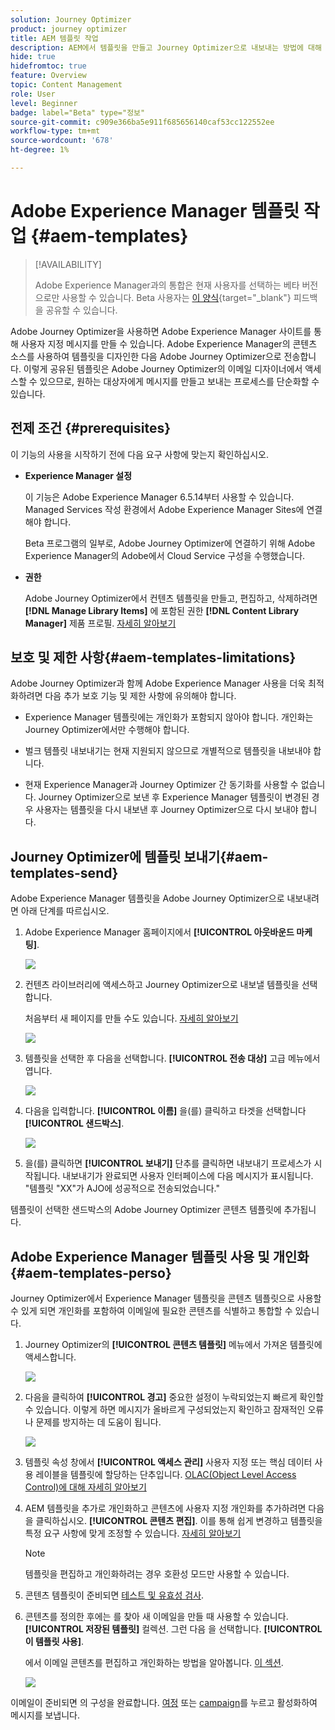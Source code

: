 ```yaml
---
solution: Journey Optimizer
product: journey optimizer
title: AEM 템플릿 작업
description: AEM에서 템플릿을 만들고 Journey Optimizer으로 내보내는 방법에 대해 알아봅니다
hide: true
hidefromtoc: true
feature: Overview
topic: Content Management
role: User
level: Beginner
badge: label="Beta" type="정보"
source-git-commit: c909e366ba5e911f685656140caf53cc122552ee
workflow-type: tm+mt
source-wordcount: '678'
ht-degree: 1%

---
```


# Adobe Experience Manager 템플릿 작업 {#aem-templates}

>[!AVAILABILITY]
>
>Adobe Experience Manager과의 통합은 현재 사용자를 선택하는 베타 버전으로만 사용할 수 있습니다.
> Beta 사용자는 [이 양식](https://forms.office.com/pages/responsepage.aspx?id=Wht7-jR7h0OUrtLBeN7O4Wf0cbVTQ3tCpW_unE-w8-JUN1FaNlAzNkhPSUdaSkJXVFRCNTRJNVRFSy4u){target="_blank"} 피드백을 공유할 수 있습니다.

Adobe Journey Optimizer을 사용하면 Adobe Experience Manager 사이트를 통해 사용자 지정 메시지를 만들 수 있습니다. Adobe Experience Manager의 콘텐츠 소스를 사용하여 템플릿을 디자인한 다음 Adobe Journey Optimizer으로 전송합니다. 이렇게 공유된 템플릿은 Adobe Journey Optimizer의 이메일 디자이너에서 액세스할 수 있으므로, 원하는 대상자에게 메시지를 만들고 보내는 프로세스를 단순화할 수 있습니다.

## 전제 조건 {#prerequisites}

이 기능의 사용을 시작하기 전에 다음 요구 사항에 맞는지 확인하십시오.

* **Experience Manager 설정**

   이 기능은 Adobe Experience Manager 6.5.14부터 사용할 수 있습니다. Managed Services 작성 환경에서 Adobe Experience Manager Sites에 연결해야 합니다.

   Beta 프로그램의 일부로, Adobe Journey Optimizer에 연결하기 위해 Adobe Experience Manager의 Adobe에서 Cloud Service 구성을 수행했습니다.

* **권한**

   Adobe Journey Optimizer에서 컨텐츠 템플릿을 만들고, 편집하고, 삭제하려면 **[!DNL Manage Library Items]** 에 포함된 권한 **[!DNL Content Library Manager]** 제품 프로필. [자세히 알아보기](../administration/ootb-product-profiles.md#content-library-manager)


## 보호 및 제한 사항{#aem-templates-limitations}

Adobe Journey Optimizer과 함께 Adobe Experience Manager 사용을 더욱 최적화하려면 다음 추가 보호 기능 및 제한 사항에 유의해야 합니다.

* Experience Manager 템플릿에는 개인화가 포함되지 않아야 합니다. 개인화는 Journey Optimizer에서만 수행해야 합니다.

* 벌크 템플릿 내보내기는 현재 지원되지 않으므로 개별적으로 템플릿을 내보내야 합니다.

* 현재 Experience Manager과 Journey Optimizer 간 동기화를 사용할 수 없습니다. Journey Optimizer으로 보낸 후 Experience Manager 템플릿이 변경된 경우 사용자는 템플릿을 다시 내보낸 후 Journey Optimizer으로 다시 보내야 합니다.

## Journey Optimizer에 템플릿 보내기{#aem-templates-send}

Adobe Experience Manager 템플릿을 Adobe Journey Optimizer으로 내보내려면 아래 단계를 따르십시오.

1. Adobe Experience Manager 홈페이지에서 **[!UICONTROL 아웃바운드 마케팅]**.

   ![](assets/aem-outbound-menu.png)

1. 컨텐츠 라이브러리에 액세스하고 Journey Optimizer으로 내보낼 템플릿을 선택합니다.

   처음부터 새 페이지를 만들 수도 있습니다. [자세히 알아보기](https://experienceleague.adobe.com/docs/experience-manager-65/authoring/authoring/managing-pages.html?lang=en#creating-a-new-page)

   ![](assets/aem-send-template.png)

1. 템플릿을 선택한 후 다음을 선택합니다. **[!UICONTROL 전송 대상]** 고급 메뉴에서 엽니다.

   ![](assets/aem-advanced-menu.png)

1. 다음을 입력합니다. **[!UICONTROL 이름]** 을(를) 클릭하고 타겟을 선택합니다 **[!UICONTROL 샌드박스]**.

   ![](assets/aem-send-template-settings.png)

1. 을(를) 클릭하면 **[!UICONTROL 보내기]** 단추를 클릭하면 내보내기 프로세스가 시작됩니다. 내보내기가 완료되면 사용자 인터페이스에 다음 메시지가 표시됩니다. &quot;템플릿 &quot;XX&quot;가 AJO에 성공적으로 전송되었습니다.&quot;

템플릿이 선택한 샌드박스의 Adobe Journey Optimizer 콘텐츠 템플릿에 추가됩니다.

## Adobe Experience Manager 템플릿 사용 및 개인화{#aem-templates-perso}

Journey Optimizer에서 Experience Manager 템플릿을 콘텐츠 템플릿으로 사용할 수 있게 되면 개인화를 포함하여 이메일에 필요한 콘텐츠를 식별하고 통합할 수 있습니다.

1. Journey Optimizer의 **[!UICONTROL 콘텐츠 템플릿]** 메뉴에서 가져온 템플릿에 액세스합니다.

   ![](assets/aem_ajo_1.png)

1. 다음을 클릭하여 **[!UICONTROL 경고]** 중요한 설정이 누락되었는지 빠르게 확인할 수 있습니다. 이렇게 하면 메시지가 올바르게 구성되었는지 확인하고 잠재적인 오류나 문제를 방지하는 데 도움이 됩니다.

   ![](assets/aem_ajo_2.png)

1. 템플릿 속성 창에서 **[!UICONTROL 액세스 관리]** 사용자 지정 또는 핵심 데이터 사용 레이블을 템플릿에 할당하는 단추입니다. [OLAC(Object Level Access Control)에 대해 자세히 알아보기](../administration/object-based-access.md)

1. AEM 템플릿을 추가로 개인화하고 콘텐츠에 사용자 지정 개인화를 추가하려면 다음을 클릭하십시오. **[!UICONTROL 콘텐츠 편집]**. 이를 통해 쉽게 변경하고 템플릿을 특정 요구 사항에 맞게 조정할 수 있습니다. [자세히 알아보기](get-started-email-design.md)

   >[!NOTE]
   >
   > 템플릿을 편집하고 개인화하려는 경우 호환성 모드만 사용할 수 있습니다.

1. 콘텐츠 템플릿이 준비되면 [테스트 및 유효성 검사](content-templates.md#test-template).

1. 콘텐츠를 정의한 후에는 를 찾아 새 이메일을 만들 때 사용할 수 있습니다. **[!UICONTROL 저장된 템플릿]** 컬렉션. 그런 다음 을 선택합니다. **[!UICONTROL 이 템플릿 사용]**.

   에서 이메일 콘텐츠를 편집하고 개인화하는 방법을 알아봅니다. [이 섹션](content-from-scratch.md).

   ![](assets/aem_ajo_3.png)

이메일이 준비되면 의 구성을 완료합니다. [여정](../building-journeys/journey-gs.md) 또는 [campaign](../campaigns/create-campaign.md)를 누르고 활성화하여 메시지를 보냅니다.
